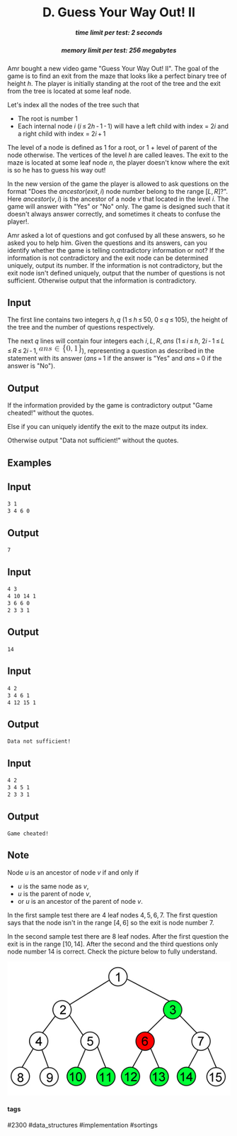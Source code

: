 <h1 style='text-align: center;'> D. Guess Your Way Out! II</h1>

<h5 style='text-align: center;'>time limit per test: 2 seconds</h5>
<h5 style='text-align: center;'>memory limit per test: 256 megabytes</h5>

Amr bought a new video game "Guess Your Way Out! II". The goal of the game is to find an exit from the maze that looks like a perfect binary tree of height *h*. The player is initially standing at the root of the tree and the exit from the tree is located at some leaf node.

Let's index all the nodes of the tree such that 

* The root is number 1
* Each internal node *i* (*i* ≤ 2*h* - 1 - 1) will have a left child with index = 2*i* and a right child with index = 2*i* + 1

The level of a node is defined as 1 for a root, or 1 + level of parent of the node otherwise. The vertices of the level *h* are called leaves. The exit to the maze is located at some leaf node *n*, the player doesn't know where the exit is so he has to guess his way out! 

In the new version of the game the player is allowed to ask questions on the format "Does the *ancestor*(*exit*, *i*) node number belong to the range [*L*, *R*]?". Here *ancestor*(*v*, *i*) is the ancestor of a node *v* that located in the level *i*. The game will answer with "Yes" or "No" only. The game is designed such that it doesn't always answer correctly, and sometimes it cheats to confuse the player!.

Amr asked a lot of questions and got confused by all these answers, so he asked you to help him. Given the questions and its answers, can you identify whether the game is telling contradictory information or not? If the information is not contradictory and the exit node can be determined uniquely, output its number. If the information is not contradictory, but the exit node isn't defined uniquely, output that the number of questions is not sufficient. Otherwise output that the information is contradictory.

## Input

The first line contains two integers *h*, *q* (1 ≤ *h* ≤ 50, 0 ≤ *q* ≤ 105), the height of the tree and the number of questions respectively.

The next *q* lines will contain four integers each *i*, *L*, *R*, *ans* (1 ≤ *i* ≤ *h*, 2*i* - 1 ≤ *L* ≤ *R* ≤ 2*i* - 1, ![](images/efee5db22bd8e5a4848907ab50b074b75fa6f3c7.png)), representing a question as described in the statement with its answer (*ans* = 1 if the answer is "Yes" and *ans* = 0 if the answer is "No").

## Output

If the information provided by the game is contradictory output "Game cheated!" without the quotes.

Else if you can uniquely identify the exit to the maze output its index. 

Otherwise output "Data not sufficient!" without the quotes.

## Examples

## Input


```
3 1  
3 4 6 0  

```
## Output


```
7
```
## Input


```
4 3  
4 10 14 1  
3 6 6 0  
2 3 3 1  

```
## Output


```
14
```
## Input


```
4 2  
3 4 6 1  
4 12 15 1  

```
## Output


```
Data not sufficient!
```
## Input


```
4 2  
3 4 5 1  
2 3 3 1  

```
## Output


```
Game cheated!
```
## Note

Node *u* is an ancestor of node *v* if and only if 

* *u* is the same node as *v*,
* *u* is the parent of node *v*,
* or *u* is an ancestor of the parent of node *v*.

In the first sample test there are 4 leaf nodes 4, 5, 6, 7. The first question says that the node isn't in the range [4, 6] so the exit is node number 7.

In the second sample test there are 8 leaf nodes. After the first question the exit is in the range [10, 14]. After the second and the third questions only node number 14 is correct. Check the picture below to fully understand.

![](images/18ab34534095660d59fe39e53e385d64d0346d2a.png)



#### tags 

#2300 #data_structures #implementation #sortings 